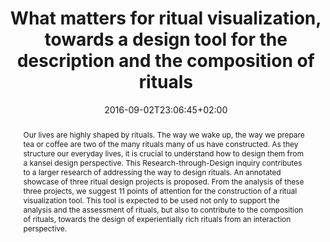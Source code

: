 ---
slug: what-matters-for-ritual-visualization-towards-a-design-tool-for-the-description-and-the-composition-of-rituals
title: "What matters for ritual visualization, towards a design tool for the description and the composition of rituals"
layout: publi
searchFilter: Publication
searchWeight: 8
publitype: inproceedings
subsection: conference
everyday: true
researchpage: true
research: 
    -  everyday
institution:
    heig: 1
    logo: TUe
    short: 'TU/e'
    name: "Eindhoven University of Technology"
    web: "https://www.tue.nl/en/"
    colo: "#c72125"
date: 2016-09-02T23:06:45+02:00
shortConf: "KEER 2016"
citation:
    authors:
        1: ["Levy", "Pierre", "P."]
        2: ["Hengeveld", "Bart", "B.J."]
    title: "What matters for ritual visualization – Towards a design tool for the description and the composition of rituals"
    proceedings: "the Proceedings of Kansei Engineering and Emotion Research International Conference 2016 - KEER2016"
    year: 2016
    firstpage: "online"
    publisher: ["Japanese Society of Kansei Engineering", "Leeds, UK"]
reference: "Lévy, P., & Hengeveld B.J. (2016). What matters for ritual visualization – Towards a design tool for the description and the composition of rituals. Proceedings of Kansei Engineering and Emotion Research International Conference 2016, KEER2016. Leeds, UK: Japan Society of Kansei Engineering."
abstract: "Our lives are highly shaped by rituals. The way we wake up, the way we prepare tea or coffee are two of the many rituals many of us have constructed. As they structure our everyday lives, it is crucial to understand how to design them from a kansei design perspective. This Research-through-Design inquiry contributes to a larger research of addressing the way to design rituals. An annotated showcase of three ritual design projects is proposed. From the analysis of these three projects, we suggest 11 points of attention for the construction of a ritual visualization tool. This tool is expected to be used not only to support the analysis and the assessment of rituals, but also to contribute to the composition of rituals, towards the design of experientially rich rituals from an interaction perspective."
link:
    1: ["paper", "paper", "https://1drv.ms/b/s!AnQx_v88q65Qv4Qq_oHKkRD1JkhMEw?e=GROyxu"]
---